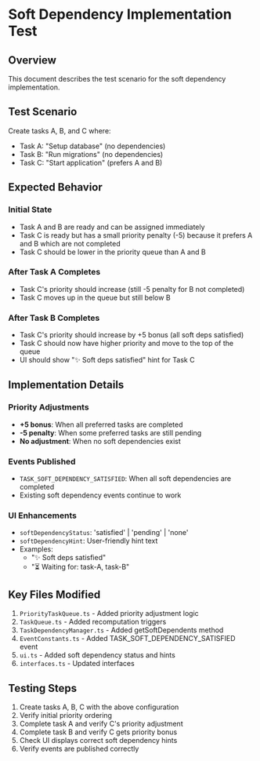 # Soft Dependency Implementation Test

## Overview
This document describes the test scenario for the soft dependency implementation.

## Test Scenario
Create tasks A, B, and C where:
- Task A: "Setup database" (no dependencies)
- Task B: "Run migrations" (no dependencies) 
- Task C: "Start application" (prefers A and B)

## Expected Behavior

### Initial State
- Task A and B are ready and can be assigned immediately
- Task C is ready but has a small priority penalty (-5) because it prefers A and B which are not completed
- Task C should be lower in the priority queue than A and B

### After Task A Completes
- Task C's priority should increase (still -5 penalty for B not completed)
- Task C moves up in the queue but still below B

### After Task B Completes  
- Task C's priority should increase by +5 bonus (all soft deps satisfied)
- Task C should now have higher priority and move to the top of the queue
- UI should show "✨ Soft deps satisfied" hint for Task C

## Implementation Details

### Priority Adjustments
- **+5 bonus**: When all preferred tasks are completed
- **-5 penalty**: When some preferred tasks are still pending
- **No adjustment**: When no soft dependencies exist

### Events Published
- `TASK_SOFT_DEPENDENCY_SATISFIED`: When all soft dependencies are completed
- Existing soft dependency events continue to work

### UI Enhancements
- `softDependencyStatus`: 'satisfied' | 'pending' | 'none'
- `softDependencyHint`: User-friendly hint text
- Examples:
  - "✨ Soft deps satisfied"
  - "⏳ Waiting for: task-A, task-B"

## Key Files Modified
1. `PriorityTaskQueue.ts` - Added priority adjustment logic
2. `TaskQueue.ts` - Added recomputation triggers
3. `TaskDependencyManager.ts` - Added getSoftDependents method
4. `EventConstants.ts` - Added TASK_SOFT_DEPENDENCY_SATISFIED event
5. `ui.ts` - Added soft dependency status and hints
6. `interfaces.ts` - Updated interfaces

## Testing Steps
1. Create tasks A, B, C with the above configuration
2. Verify initial priority ordering
3. Complete task A and verify C's priority adjustment
4. Complete task B and verify C gets priority bonus
5. Check UI displays correct soft dependency hints
6. Verify events are published correctly
